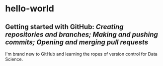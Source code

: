 # hello-world
## Getting started with GitHub: *Creating repositories and branches; Making and pushing commits; Opening and merging pull requests*
I'm brand new to GitHub and learning the ropes of version control for Data Science.
